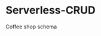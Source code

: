 # Serverless-CRUD

Coffee shop schema

<!-- {
    "coffe101": {
        "Name":"Filter Coffee",
        "Price":"$30",
        "Available":"true"
    },
    "coffe102": {
        "Name":"Cold Coffee",
        "Price":"$15",
        "Available":"true"
    },
    "coffe103": {
        "Name":"Special Coffee",
        "Price":"$45",
        "Available":"true"
    } 
} -->
